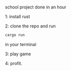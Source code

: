 school project done in an hour

1: install rust

2: clone the repo and run
```sh
cargo run
```
in your terminal

3: play game

4: profit.
